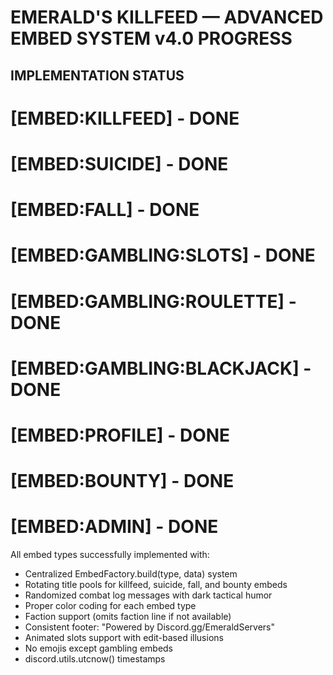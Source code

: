 # EMERALD'S KILLFEED — ADVANCED EMBED SYSTEM v4.0 PROGRESS

## IMPLEMENTATION STATUS

# [EMBED:KILLFEED] - DONE
# [EMBED:SUICIDE] - DONE  
# [EMBED:FALL] - DONE
# [EMBED:GAMBLING:SLOTS] - DONE
# [EMBED:GAMBLING:ROULETTE] - DONE
# [EMBED:GAMBLING:BLACKJACK] - DONE
# [EMBED:PROFILE] - DONE
# [EMBED:BOUNTY] - DONE
# [EMBED:ADMIN] - DONE

All embed types successfully implemented with:
- Centralized EmbedFactory.build(type, data) system
- Rotating title pools for killfeed, suicide, fall, and bounty embeds
- Randomized combat log messages with dark tactical humor
- Proper color coding for each embed type
- Faction support (omits faction line if not available)
- Consistent footer: "Powered by Discord.gg/EmeraldServers"
- Animated slots support with edit-based illusions
- No emojis except gambling embeds
- discord.utils.utcnow() timestamps
